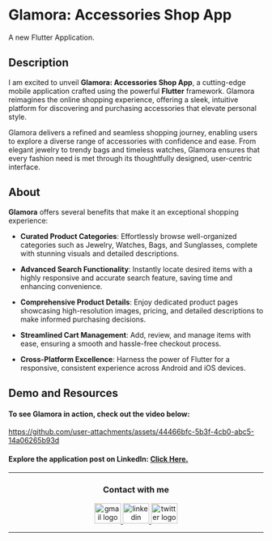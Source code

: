 # Glamora: Accessories Shop App
A new Flutter Application.


## Description
I am excited to unveil **Glamora: Accessories Shop App**, a cutting-edge mobile application crafted using the powerful **Flutter** framework. Glamora reimagines the online shopping experience, offering a sleek, intuitive platform for discovering and purchasing accessories that elevate personal style.


Glamora delivers a refined and seamless shopping journey, enabling users to explore a diverse range of accessories with confidence and ease. From elegant jewelry to trendy bags and timeless watches, Glamora ensures that every fashion need is met through its thoughtfully designed, user-centric interface.


## About
**Glamora** offers several benefits that make it an exceptional shopping experience:

- **Curated Product Categories**: Effortlessly browse well-organized categories such as Jewelry, Watches, Bags, and Sunglasses, complete with stunning visuals and detailed descriptions.
  
- **Advanced Search Functionality**: Instantly locate desired items with a highly responsive and accurate search feature, saving time and enhancing convenience.
  
- **Comprehensive Product Details**: Enjoy dedicated product pages showcasing high-resolution images, pricing, and detailed descriptions to make informed purchasing decisions.
  
- **Streamlined Cart Management**: Add, review, and manage items with ease, ensuring a smooth and hassle-free checkout process.
  
- **Cross-Platform Excellence**: Harness the power of Flutter for a responsive, consistent experience across Android and iOS devices.


## Demo and Resources
#### To see **Glamora** in action, check out the video below:
https://github.com/user-attachments/assets/44466bfc-5b3f-4cb0-abc5-14a06265b93d


#### Explore the application post on LinkedIn: <a target="_blank" href="https://www.linkedin.com/posts/theahmedhany_dart-flutter-glamoraapp-activity-7282316866977492992-aGAi?utm_source=share&utm_medium=member_desktop"> Click Here. </a>

-----

<h3 align="center">
    Contact with me
</h3>

<div align="center">
  <a href="mailto:a7medhanyshokry@gmail.com" target="_blank">
    <img src="https://skillicons.dev/icons?i=gmail&theme=light" width="52" height="40" alt="gmail logo"/> 
  </a>
  <a href="https://www.linkedin.com/in/theahmedhany/" target="_blank">
    <img src="https://skillicons.dev/icons?i=linkedin&theme=dark" width="52" height="40" alt="linkedin logo"/>
  </a>
  <a href="https://x.com/theahmedhany" target="_blank">
    <img src="https://skillicons.dev/icons?i=twitter&theme=dark" width="52" height="40" alt="twitter logo"/>
  </a>
</div>

-----

